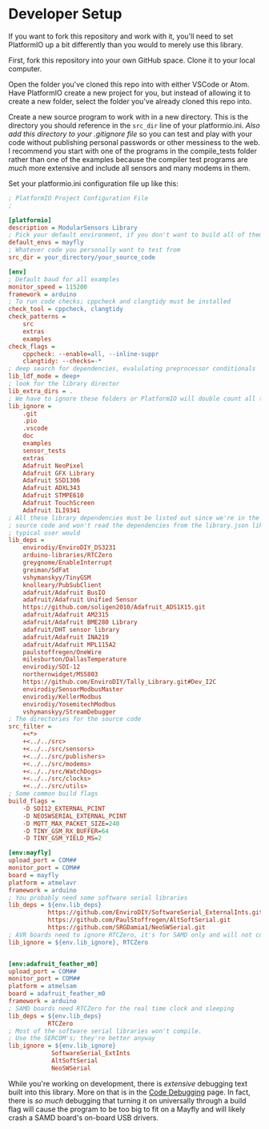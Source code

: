 # Developer Setup <!-- {#page_for_developers} -->

If you want to fork this repository and work with it, you'll need to set PlatformIO up a bit differently than you would to merely use this library.

First, fork this repository into your own GitHub space.
Clone it to your local computer.

Open the folder you've cloned this repo into with either VSCode or Atom.
Have PlatformIO create a new project for you, but instead of allowing it to create a new folder, select the folder you've already cloned this repo into.

Create a new source program to work with in a new directory.
This is the directory you should reference in the `src_dir` line of your platformio.ini.
_Also add this directory to your .gitignore file_ so you can test and play with your code without publishing personal passwords or other messiness to the web.
I recommend you start with one of the programs in the compile_tests folder rather than one of the examples because the compiler test programs are _much_ more extensive and include all sensors and many modems in them.

Set your platformio.ini configuration file up like this:

```ini
; PlatformIO Project Configuration File
;

[platformio]
description = ModularSensors Library
; Pick your default environment, if you don't want to build all of them every time
default_envs = mayfly
; Whatever code you personally want to test from
src_dir = your_directory/your_source_code

[env]
; Default baud for all examples
monitor_speed = 115200
framework = arduino
; To run code checks; cppcheck and clangtidy must be installed
check_tool = cppcheck, clangtidy
check_patterns =
	src
	extras
	examples
check_flags =
	cppcheck: --enable=all, --inline-suppr
	clangtidy: --checks=-*
; deep search for dependencies, evalulating preprocessor conditionals
lib_ldf_mode = deep+
; look for the library director
lib_extra_dirs = .
; We have to ignore these folders or PlatformIO will double count all the dependencies
lib_ignore =
	.git
	.pio
	.vscode
	doc
	examples
	sensor_tests
    extras
	Adafruit NeoPixel
	Adafruit GFX Library
	Adafruit SSD1306
	Adafruit ADXL343
	Adafruit STMPE610
	Adafruit TouchScreen
	Adafruit ILI9341
; All these library dependencies must be listed out since we're in the library
; source code and won't read the dependencies from the library.json like a
; typical user would
lib_deps =
	envirodiy/EnviroDIY_DS3231
	arduino-libraries/RTCZero
	greygnome/EnableInterrupt
	greiman/SdFat
	vshymanskyy/TinyGSM
	knolleary/PubSubClient
	adafruit/Adafruit BusIO
	adafruit/Adafruit Unified Sensor
	https://github.com/soligen2010/Adafruit_ADS1X15.git
	adafruit/Adafruit AM2315
	adafruit/Adafruit BME280 Library
	adafruit/DHT sensor library
	adafruit/Adafruit INA219
	adafruit/Adafruit MPL115A2
	paulstoffregen/OneWire
	milesburton/DallasTemperature
	envirodiy/SDI-12
	northernwidget/MS5803
	https://github.com/EnviroDIY/Tally_Library.git#Dev_I2C
	envirodiy/SensorModbusMaster
	envirodiy/KellerModbus
	envirodiy/YosemitechModbus
	vshymanskyy/StreamDebugger
; The directories for the source code
src_filter =
	+<*>
	+<../../src>
	+<../../src/sensors>
	+<../../src/publishers>
	+<../../src/modems>
	+<../../src/WatchDogs>
	+<../../src/clocks>
	+<../../src/utils>
; Some common build flags
build_flags =
	-D SDI12_EXTERNAL_PCINT
	-D NEOSWSERIAL_EXTERNAL_PCINT
	-D MQTT_MAX_PACKET_SIZE=240
	-D TINY_GSM_RX_BUFFER=64
	-D TINY_GSM_YIELD_MS=2

[env:mayfly]
upload_port = COM##
monitor_port = COM##
board = mayfly
platform = atmelavr
framework = arduino
; You probably need some software serial libraries
lib_deps = ${env.lib_deps}
           https://github.com/EnviroDIY/SoftwareSerial_ExternalInts.git
           https://github.com/PaulStoffregen/AltSoftSerial.git
           https://github.com/SRGDamia1/NeoSWSerial.git
; AVR boards need to ignore RTCZero, it's for SAMD only and will not compile for AVR
lib_ignore = ${env.lib_ignore}, RTCZero


[env:adafruit_feather_m0]
upload_port = COM##
monitor_port = COM##
platform = atmelsam
board = adafruit_feather_m0
framework = arduino
; SAMD boards need RTCZero for the real time clock and sleeping
lib_deps = ${env.lib_deps}
           RTCZero
; Most of the software serial libraries won't compile.
; Use the SERCOM's; they're better anyway
lib_ignore = ${env.lib_ignore}
            SoftwareSerial_ExtInts
            AltSoftSerial
            NeoSWSerial
```

While you're working on development, there is *extensive* debugging text built into this library.
More on that is in the [Code Debugging](https://github.com/EnviroDIY/ModularSensors/wiki/Code-Debugging) page.
In fact, there is _so much_ debugging that turning it on universally through a build flag will cause the program to be too big to fit on a Mayfly and will likely crash a SAMD board's on-board USB drivers.

